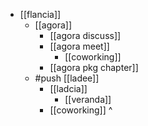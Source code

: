 - [[flancia]]
  - [[agora]]
    - [[agora discuss]]
    - [[agora meet]]
      - [[coworking]]
    - [[agora pkg chapter]]
  - #push [[ladee]]
    - [[ladcia]]
      - [[veranda]]
    - [[coworking]] ^
